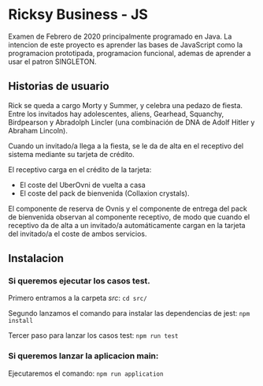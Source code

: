 # Ricksy Business - JS

Examen de Febrero de 2020 principalmente programado en Java. La intencion de este proyecto es aprender las bases de JavaScript como la programacion prototipada, programacion funcional, ademas de aprender a usar el patron SINGLETON.

## Historias de usuario

Rick se queda a cargo Morty y Summer, y celebra una pedazo de fiesta.
Entre los invitados hay adolescentes, aliens, Gearhead, Squanchy, Birdpearson y Abradolph Lincler (una combinación de DNA de Adolf Hitler y Abraham Lincoln).

Cuando un invitado/a llega a la fiesta, se le da de alta en el receptivo del sistema mediante su tarjeta de crédito.

El receptivo carga en el crédito de la tarjeta:

- El coste del UberOvni de vuelta a casa
- El coste del pack de bienvenida (Collaxion crystals).

El componente de reserva de Ovnis y el componente de entrega del pack de bienvenida observan al componente receptivo, de modo que cuando el receptivo da de alta a un invitado/a automáticamente cargan en la tarjeta del invitado/a el coste de ambos servicios.

## Instalacion

### Si queremos ejecutar los casos test.

Primero entramos a la carpeta _src_:
`cd src/`

Segundo lanzamos el comando para instalar las dependencias de jest:
`npm install`

Tercer paso para lanzar los casos test:
`npm run test`

### Si queremos lanzar la aplicacion main:

Ejecutaremos el comando:
`npm run application`
